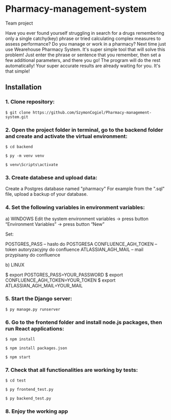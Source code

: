 # Pharmacy-management-system
Team project

Have you ever found yourself struggling in search for a drugs remembering only a single catchy(key) phrase 
or tried calculating complex measures to assess performance? Do you manage or work in a pharmacy?
Next time just use Wearehouse Pharmacy System. It's super simple tool that will solve this problem!
Just enter the phrase or sentence that you remember, then set a few additional parameters, and there you go!
The program will do the rest automatically! Your super accurate results are already waiting for you. It's that simple!


## Installation

### 1. Clone repository:

```
$ git clone https://github.com/SzymonCogiel/Pharmacy-management-system.git
```

### 2. Open the project folder in terminal, go to the backend folder and create and activate the virtual environment:

```
$ cd backend
```
```
$ py -m venv venv
```

```
$ venv\Scripts\activate
```

### 3. Create databese and upload data:


Create a Postgres database named "pharmacy"
For example from the ".sql" file, upload a backup of your database.

### 4. Set the following variables in environment variables:


a)	WINDOWS
Edit the system environment variables -> press button “Environment Variables” -> press button “New”

Set:

POSTGRES_PASS – hasło do POSTGRESA
CONFLUENCE_AGH_TOKEN – token autoryzacyjny do confluence
ATLASSIAN_AGH_MAIL – mail przypisany do confluence

b)	LINUX

$ export POSTGRES_PASS=YOUR_PASSWORD
$ export CONFLUENCE_AGH_TOKEN=YOUR_TOKEN
$ export ATLASSIAN_AGH_MAIL=YOUR_MAIL

### 5. Start the Django server:

```
$ py manage.py runserver
```

### 6. Go to the frontend folder and install node.js packages, then run React applications:

```
$ npm install
```

```
$ npm install packages.json
```

```
$ npm start
```

### 7. Check that all functionalities are working by tests:
```
$ cd test
```

```
$ py frontend_test.py
```

```
$ py backend_test.py
```

### 8. Enjoy the working app
